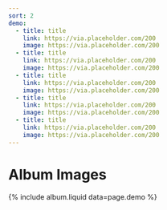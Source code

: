 ```yaml
---
sort: 2
demo:
  - title: title
    link: https://via.placeholder.com/200
    image: https://via.placeholder.com/200
  - title: title
    link: https://via.placeholder.com/200
    image: https://via.placeholder.com/200
  - title: title
    link: https://via.placeholder.com/200
    image: https://via.placeholder.com/200
  - title: title
    link: https://via.placeholder.com/200
    image: https://via.placeholder.com/200
  - title: title
    link: https://via.placeholder.com/200
    image: https://via.placeholder.com/200
---
```


# Album Images

{% include album.liquid data=page.demo %}
